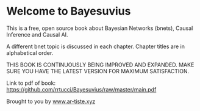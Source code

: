 # Welcome to Bayesuvius

This is a free, open source book about 
Bayesian Networks (bnets),
Causal Inference and Causal AI. 

A different bnet topic is discussed in each chapter.
Chapter titles are in alphabetical order.

THIS BOOK IS CONTINUOUSLY BEING IMPROVED AND EXPANDED. MAKE SURE YOU HAVE 
THE LATEST VERSION FOR MAXIMUM SATISFACTION.

Link to pdf of book:
https://github.com/rrtucci/Bayesuvius/raw/master/main.pdf

Brought to you by www.ar-tiste.xyz